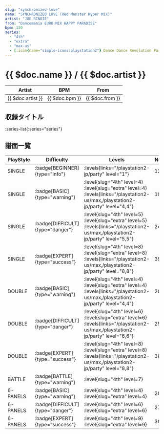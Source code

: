 ```yaml
---
slug: "synchronized-love"
name: "SYNCHRONIZED LOVE (Red Monster Hyper Mix)"
artist: "JOE RINOIE"
from: "Dancemania EURO☆MIX HAPPY PARADISE"
bpm: 150
series:
  - "4th"
  - "extra"
  - "max-us"
  - [:icon{name="simple-icons:playstation2"} Dance Dance Revolution Party Collection :icon{name="flag:jp-4x3"}](/playstation2-jp/party)
---
```


# {{ $doc.name }} / {{ $doc.artist }}

|Artist|BPM|From|
|------|---|----|
|{{ $doc.artist }}|{{ $doc.bpm }}|{{ $doc.from }}|

## 収録タイトル

:series-list{:series="series"}

## 譜面一覧

|PlayStyle|Difficulty|Levels|Notes|Movie|
|---------|----------|------|-----|-----|
|SINGLE| :badge[BEGINNER]{type="info"}| :levels{links="/playstation2-jp/party" level="1"}|121/0||
|SINGLE| :badge[BASIC]{type="warning"}|<div class="field is-grouped is-grouped-multiline"> :level{slug="4th" level=4} :level{slug="extra" level=4} :levels{links="/playstation2-us/max,/playstation2-jp/party" level="4,4"}</div>|196/0||
|SINGLE| :badge[DIFFICULT]{type="danger"}|<div class="field is-grouped is-grouped-multiline"> :level{slug="4th" level=5} :level{slug="extra" level=5} :levels{links="/playstation2-us/max,/playstation2-jp/party" level="5,5"}</div>|245/0||
|SINGLE| :badge[EXPERT]{type="success"}|<div class="field is-grouped is-grouped-multiline"> :level{slug="4th" level=8} :level{slug="extra" level=8} :levels{links="/playstation2-us/max,/playstation2-jp/party" level="8,8"}</div>|397/0||
|DOUBLE| :badge[BASIC]{type="warning"}|<div class="field is-grouped is-grouped-multiline"> :level{slug="4th" level=4} :level{slug="extra" level=4} :levels{links="/playstation2-us/max,/playstation2-jp/party" level="4,4"}</div>|208/0||
|DOUBLE| :badge[DIFFICULT]{type="danger"}|<div class="field is-grouped is-grouped-multiline"> :level{slug="4th" level=6} :level{slug="extra" level=6} :levels{links="/playstation2-us/max,/playstation2-jp/party" level="6,6"}</div>|250/0||
|DOUBLE| :badge[EXPERT]{type="success"}|<div class="field is-grouped is-grouped-multiline"> :level{slug="4th" level=8} :level{slug="extra" level=8} :levels{links="/playstation2-us/max,/playstation2-jp/party" level="8,8"}</div>|385/0||
|BATTLE| :badge[BATTLE]{type="warning"}|<div class="field is-grouped is-grouped-multiline"> :level{slug="4th" level=7}</div>|||
|6-PANELS| :badge[BASIC]{type="warning"}|<div class="field is-grouped is-grouped-multiline"> :level{slug="4th" level=4} :level{slug="extra" level=4}</div>|208/0||
|6-PANELS| :badge[DIFFICULT]{type="danger"}|<div class="field is-grouped is-grouped-multiline"> :level{slug="4th" level=6} :level{slug="extra" level=6}</div>|273/0||
|6-PANELS| :badge[EXPERT]{type="success"}|<div class="field is-grouped is-grouped-multiline"> :level{slug="4th" level=9} :level{slug="extra" level=9}</div>|396/0||
